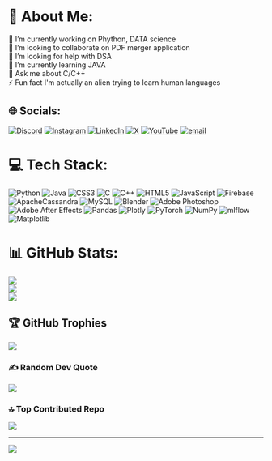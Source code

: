 # 💫 About Me:
🔭 I’m currently working on Phython, DATA science<br>👯 I’m looking to collaborate on PDF merger application<br>🤝 I’m looking for help with DSA<br>🌱 I’m currently learning JAVA<br>💬 Ask me about C/C++<br>⚡ Fun fact I'm actually an alien trying to learn human languages


## 🌐 Socials:
[![Discord](https://img.shields.io/badge/Discord-%237289DA.svg?logo=discord&logoColor=white)](https://discord.gg/https://discord.gg/Wvk4XzdMKb) [![Instagram](https://img.shields.io/badge/Instagram-%23E4405F.svg?logo=Instagram&logoColor=white)](https://instagram.com/chirag_gupta._.1) [![LinkedIn](https://img.shields.io/badge/LinkedIn-%230077B5.svg?logo=linkedin&logoColor=white)](https://www.linkedin.com/in/chirag-ok-kk99) [![X](https://img.shields.io/badge/X-black.svg?logo=X&logoColor=white)](https://x.com/Chirag_ok) [![YouTube](https://img.shields.io/badge/YouTube-%23FF0000.svg?logo=YouTube&logoColor=white)](https://youtube.com/@Chirag_ok) [![email](https://img.shields.io/badge/Email-D14836?logo=gmail&logoColor=white)](mailto:chirag15470956@gmail.com) 

# 💻 Tech Stack:
![Python](https://img.shields.io/badge/python-3670A0?style=for-the-badge&logo=python&logoColor=ffdd54) ![Java](https://img.shields.io/badge/java-%23ED8B00.svg?style=for-the-badge&logo=openjdk&logoColor=white) ![CSS3](https://img.shields.io/badge/css3-%231572B6.svg?style=for-the-badge&logo=css3&logoColor=white) ![C](https://img.shields.io/badge/c-%2300599C.svg?style=for-the-badge&logo=c&logoColor=white) ![C++](https://img.shields.io/badge/c++-%2300599C.svg?style=for-the-badge&logo=c%2B%2B&logoColor=white) ![HTML5](https://img.shields.io/badge/html5-%23E34F26.svg?style=for-the-badge&logo=html5&logoColor=white) ![JavaScript](https://img.shields.io/badge/javascript-%23323330.svg?style=for-the-badge&logo=javascript&logoColor=%23F7DF1E) ![Firebase](https://img.shields.io/badge/firebase-a08021?style=for-the-badge&logo=firebase&logoColor=ffcd34) ![ApacheCassandra](https://img.shields.io/badge/cassandra-%231287B1.svg?style=for-the-badge&logo=apache-cassandra&logoColor=white) ![MySQL](https://img.shields.io/badge/mysql-4479A1.svg?style=for-the-badge&logo=mysql&logoColor=white) ![Blender](https://img.shields.io/badge/blender-%23F5792A.svg?style=for-the-badge&logo=blender&logoColor=white) ![Adobe Photoshop](https://img.shields.io/badge/adobe%20photoshop-%2331A8FF.svg?style=for-the-badge&logo=adobe%20photoshop&logoColor=white) ![Adobe After Effects](https://img.shields.io/badge/Adobe%20After%20Effects-9999FF.svg?style=for-the-badge&logo=Adobe%20After%20Effects&logoColor=white) ![Pandas](https://img.shields.io/badge/pandas-%23150458.svg?style=for-the-badge&logo=pandas&logoColor=white) ![Plotly](https://img.shields.io/badge/Plotly-%233F4F75.svg?style=for-the-badge&logo=plotly&logoColor=white) ![PyTorch](https://img.shields.io/badge/PyTorch-%23EE4C2C.svg?style=for-the-badge&logo=PyTorch&logoColor=white) ![NumPy](https://img.shields.io/badge/numpy-%23013243.svg?style=for-the-badge&logo=numpy&logoColor=white) ![mlflow](https://img.shields.io/badge/mlflow-%23d9ead3.svg?style=for-the-badge&logo=numpy&logoColor=blue) ![Matplotlib](https://img.shields.io/badge/Matplotlib-%23ffffff.svg?style=for-the-badge&logo=Matplotlib&logoColor=black)
# 📊 GitHub Stats:
![](https://github-readme-stats.vercel.app/api?username=Chirag-gupta7&theme=neon&hide_border=false&include_all_commits=false&count_private=true)<br/>
![](https://nirzak-streak-stats.vercel.app/?user=Chirag-gupta7&theme=neon&hide_border=false)<br/>
![](https://github-readme-stats.vercel.app/api/top-langs/?username=Chirag-gupta7&theme=neon&hide_border=false&include_all_commits=false&count_private=true&layout=compact)

## 🏆 GitHub Trophies
![](https://github-profile-trophy.vercel.app/?username=Chirag-gupta7&theme=radical&no-frame=false&no-bg=false&margin-w=4)

### ✍️ Random Dev Quote
![](https://quotes-github-readme.vercel.app/api?type=vetical&theme=radical)

### 🔝 Top Contributed Repo
![](https://github-contributor-stats.vercel.app/api?username=Chirag-gupta7&limit=5&theme=dark&combine_all_yearly_contributions=true)

---
[![](https://visitcount.itsvg.in/api?id=Chirag-gupta7&icon=0&color=0)](https://visitcount.itsvg.in)

<!-- Proudly created with GPRM ( https://gprm.itsvg.in ) -->
